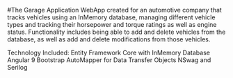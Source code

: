 #The Garage Application
WebApp created for an automotive company that tracks vehicles using an InMemory database, managing different vehicle types and tracking their horsepower and torque ratings as well as engine status. Functionality includes being able to add and delete vehicles from the database, as well as add and delete modifications from those vehicles.

Technology Included:
Entity Framework Core with InMemory Database
Angular 9
Bootstrap
AutoMapper for Data Transfer Objects
NSwag and Serilog
